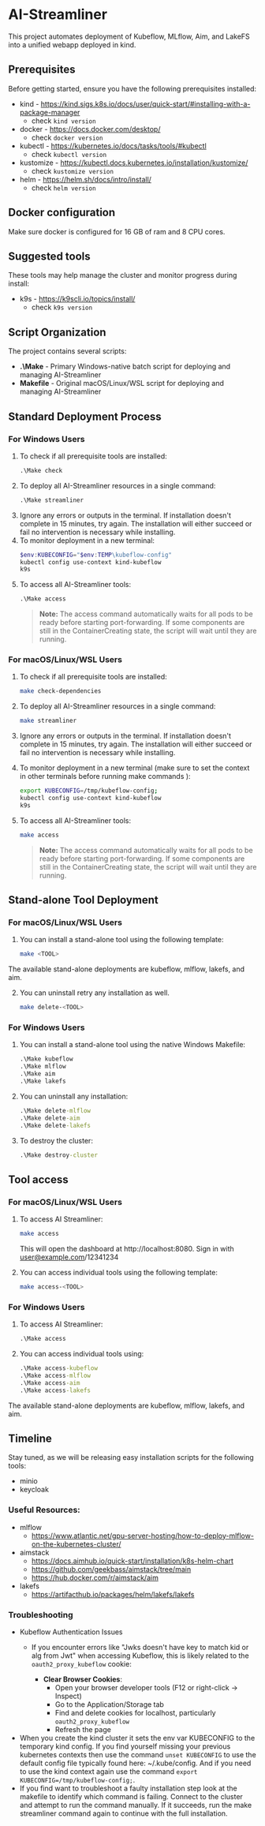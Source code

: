 # AI-Streamliner
This project automates deployment of Kubeflow, MLflow, Aim, and LakeFS into a unified webapp deployed in kind.

## Prerequisites
Before getting started, ensure you have the following prerequisites installed:

- kind - https://kind.sigs.k8s.io/docs/user/quick-start/#installing-with-a-package-manager
   - check `kind version`
- docker - https://docs.docker.com/desktop/
   - check `docker version`
- kubectl - https://kubernetes.io/docs/tasks/tools/#kubectl
   - check `kubectl version`
- kustomize - https://kubectl.docs.kubernetes.io/installation/kustomize/
   - check `kustomize version`
- helm - https://helm.sh/docs/intro/install/
   - check `helm version`

## Docker configuration
Make sure docker is configured for 16 GB of ram and 8 CPU cores.

## Suggested tools
These tools may help manage the cluster and monitor progress during install:

- k9s - https://k9scli.io/topics/install/
   - check `k9s version`

## Script Organization
The project contains several scripts:

- **.\Make** - Primary Windows-native batch script for deploying and managing AI-Streamliner
- **Makefile** - Original macOS/Linux/WSL script for deploying and managing AI-Streamliner

## Standard Deployment Process
### For Windows Users
1. To check if all prerequisite tools are installed:
   ```cmd
   .\Make check
   ```
2. To deploy all AI-Streamliner resources in a single command:
   ```cmd
   .\Make streamliner
   ```
3. Ignore any errors or outputs in the terminal. If installation doesn't complete in 15 minutes, try again. The installation will either succeed or fail no intervention is necessary while installing.
4. To monitor deployment in a new terminal:
   ```powershell
   $env:KUBECONFIG="$env:TEMP\kubeflow-config"
   kubectl config use-context kind-kubeflow
   k9s
   ```
5. To access all AI-Streamliner tools:
   ```cmd
   .\Make access
   ```
   > **Note:** The access command automatically waits for all pods to be ready before starting port-forwarding. If some components are still in the ContainerCreating state, the script will wait until they are running.

### For macOS/Linux/WSL Users
1. To check if all prerequisite tools are installed:
   ```bash
   make check-dependencies
   ```
2. To deploy all AI-Streamliner resources in a single command:
   ```bash
   make streamliner
   ```
3. Ignore any errors or outputs in the terminal. If installation doesn't complete in 15 minutes, try again. The installation will either succeed or fail no intervention is necessary while installing.

4. To monitor deployment in a new terminal (make sure to set the context in other terminals before running make commands ):
   ```bash
   export KUBECONFIG=/tmp/kubeflow-config;
   kubectl config use-context kind-kubeflow
   k9s
   ```
5. To access all AI-Streamliner tools:
   ```bash
   make access
   ```
   > **Note:** The access command automatically waits for all pods to be ready before starting port-forwarding. If some components are still in the ContainerCreating state, the script will wait until they are running.

## Stand-alone Tool Deployment

### For macOS/Linux/WSL Users
1. You can install a stand-alone tool using the following template:
   ```bash
   make <TOOL>
   ```
The available stand-alone deployments are kubeflow, mlflow, lakefs, and aim.

2. You can uninstall retry any installation as well.
   ```bash
   make delete-<TOOL>
   ```

### For Windows Users
1. You can install a stand-alone tool using the native Windows Makefile:
   ```cmd
   .\Make kubeflow
   .\Make mlflow
   .\Make aim
   .\Make lakefs
   ```

2. You can uninstall any installation:
   ```cmd
   .\Make delete-mlflow
   .\Make delete-aim
   .\Make delete-lakefs
   ```

3. To destroy the cluster:
   ```cmd
   .\Make destroy-cluster
   ```

## Tool access

### For macOS/Linux/WSL Users
1. To access AI Streamliner:
   ```bash
   make access
   ```
   This will open the dashboard at http://localhost:8080. Sign in with user@example.com/12341234

2. You can access individual tools using the following template:
   ```bash
   make access-<TOOL>
   ```

### For Windows Users
1. To access AI Streamliner:
   ```cmd
   .\Make access
   ```

2. You can access individual tools using:
   ```cmd
   .\Make access-kubeflow
   .\Make access-mlflow
   .\Make access-aim
   .\Make access-lakefs
   ```

The available stand-alone deployments are kubeflow, mlflow, lakefs, and aim.

## Timeline
Stay tuned, as we will be releasing easy installation scripts for the following tools:
- minio
- keycloak

### Useful Resources:
- mlflow
   - https://www.atlantic.net/gpu-server-hosting/how-to-deploy-mlflow-on-the-kubernetes-cluster/
- aimstack
   - https://docs.aimhub.io/quick-start/installation/k8s-helm-chart
   - https://github.com/geekbass/aimstack/tree/main
   - https://hub.docker.com/r/aimstack/aim
- lakefs
   - https://artifacthub.io/packages/helm/lakefs/lakefs

### Troubleshooting
- Kubeflow Authentication Issues
   - If you encounter errors like "Jwks doesn't have key to match kid or alg from Jwt" when accessing Kubeflow, this is likely related to the `oauth2_proxy_kubeflow` cookie:

      - **Clear Browser Cookies**: 
         - Open your browser developer tools (F12 or right-click -> Inspect)
         - Go to the Application/Storage tab
         - Find and delete cookies for localhost, particularly `oauth2_proxy_kubeflow`
         - Refresh the page
- When you create the kind cluster it sets the env var KUBECONFIG to the temporary kind config. If you find yourself missing your previous kubernetes contexts then use the command `unset KUBECONFIG` to use the default config file typically found here: ~/.kube/config. And if you need to use the kind context again use the command `export KUBECONFIG=/tmp/kubeflow-config;`.
- If you find want to troubleshoot a faulty installation step look at the makefile to identify which command is failing. Connect to the cluster and attempt to run the command manually. If it succeeds, run the make streamliner command again to continue with the full installation.